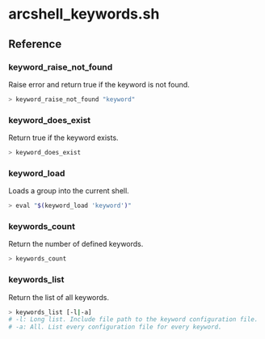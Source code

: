 # arcshell_keywords.sh



## Reference


### keyword_raise_not_found
Raise error and return true if the keyword is not found.
```bash
> keyword_raise_not_found "keyword"
```

### keyword_does_exist
Return true if the keyword exists.
```bash
> keyword_does_exist
```

### keyword_load
Loads a group into the current shell.
```bash
> eval "$(keyword_load 'keyword')"
```

### keywords_count
Return the number of defined keywords.
```bash
> keywords_count
```

### keywords_list
Return the list of all keywords.
```bash
> keywords_list [-l|-a]
# -l: Long list. Include file path to the keyword configuration file.
# -a: All. List every configuration file for every keyword.
```

